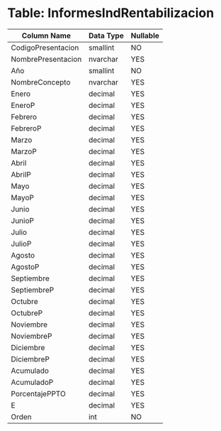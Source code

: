 # Table: InformesIndRentabilizacion

| Column Name | Data Type | Nullable |
|-------------|-----------|----------|
| CodigoPresentacion | smallint | NO |
| NombrePresentacion | nvarchar | YES |
| Año | smallint | NO |
| NombreConcepto | nvarchar | YES |
| Enero | decimal | YES |
| EneroP | decimal | YES |
| Febrero | decimal | YES |
| FebreroP | decimal | YES |
| Marzo | decimal | YES |
| MarzoP | decimal | YES |
| Abril | decimal | YES |
| AbrilP | decimal | YES |
| Mayo | decimal | YES |
| MayoP | decimal | YES |
| Junio | decimal | YES |
| JunioP | decimal | YES |
| Julio | decimal | YES |
| JulioP | decimal | YES |
| Agosto | decimal | YES |
| AgostoP | decimal | YES |
| Septiembre | decimal | YES |
| SeptiembreP | decimal | YES |
| Octubre | decimal | YES |
| OctubreP | decimal | YES |
| Noviembre | decimal | YES |
| NoviembreP | decimal | YES |
| Diciembre | decimal | YES |
| DiciembreP | decimal | YES |
| Acumulado | decimal | YES |
| AcumuladoP | decimal | YES |
| PorcentajePPTO | decimal | YES |
| E | decimal | YES |
| Orden | int | NO |
